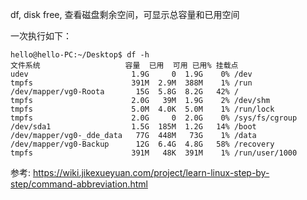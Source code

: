 df, disk free, 查看磁盘剩余空间，可显示总容量和已用空间  

一次执行如下：  
```
hello@hello-PC:~/Desktop$ df -h
文件系统                   容量  已用  可用 已用% 挂载点
udev                       1.9G     0  1.9G    0% /dev
tmpfs                      391M  2.9M  388M    1% /run
/dev/mapper/vg0-Roota       15G  5.8G  8.2G   42% /
tmpfs                      2.0G   39M  1.9G    2% /dev/shm
tmpfs                      5.0M  4.0K  5.0M    1% /run/lock
tmpfs                      2.0G     0  2.0G    0% /sys/fs/cgroup
/dev/sda1                  1.5G  185M  1.2G   14% /boot
/dev/mapper/vg0-_dde_data   77G  448M   73G    1% /data
/dev/mapper/vg0-Backup      12G  6.4G  4.8G   58% /recovery
tmpfs                      391M   48K  391M    1% /run/user/1000
```

参考: https://wiki.jikexueyuan.com/project/learn-linux-step-by-step/command-abbreviation.html  